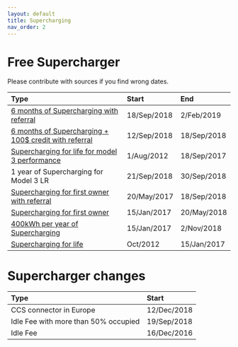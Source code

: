 ```yaml
---
layout: default
title: Supercharging
nav_order: 2
---
```


# Free Supercharger

Please contribute with sources if you find wrong dates.


| Type                                                      | Start             | End         |
|:----------------------------------------------------------|:------------------|:------------|
| <a href="https://electrek.co/2018/10/20/tesla-referral-program-six-months-free-supercharging/">6 months of Supercharging with referral</a>                    | 18/Sep/2018       | 2/Feb/2019 |
| <a href="https://electrek.co/2018/10/20/tesla-referral-program-six-months-free-supercharging/">6 months of Supercharging + 100$ credit with referral</a>      | 12/Sep/2018       | 18/Sep/2018 |
| <a href="https://electrek.co/2018/08/01/tesla-adds-free-supercharging-for-model-3-performance-to-referral-program-extends-program-to-september-16/">Supercharging for life for model 3 performance</a>       | 1/Aug/2012          | 18/Sep/2017 |
| 1 year of Supercharging for Model 3 LR                   | 21/Sep/2018       | 30/Sep/2018 |
| <a href="https://electrek.co/2017/05/20/tesla-new-supercharger-model-s-model-x/">Supercharging for first owner with referral</a>                              | 20/May/2017                | 18/Sep/2018 |
| <a href="https://electrek.co/2017/05/20/tesla-new-supercharger-model-s-model-x/">Supercharging for first owner</a>                              | 15/Jan/2017                | 20/May/2018 |
| <a href="https://electrek.co/2018/11/12/tesla-supercharger-credit-end-model-s-model-x/">400kWh per year of Supercharging</a>                          | 15/Jan/2017       |  2/Nov/2018 |
| <a href="https://cleantechnica.com/2017/01/03/tesla-extends-free-unlimited-supercharger-access-offer-january-15/">Supercharging for life</a>                                     | Oct/2012          | 15/Jan/2017 |




# Supercharger changes

| Type                                                      | Start          
|:----------------------------------------------------------|:------------------|
| CCS connector in Europe                                   | 12/Dec/2018       |
| Idle Fee with more than 50% occupied                      | 19/Sep/2018       |
| Idle Fee                                                  | 16/Dec/2016       |

